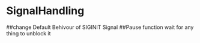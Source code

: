 # SignalHandling
   ##change Default Behivour of SIGINIT Signal
   ##Pause function wait for any thing to unblock it
